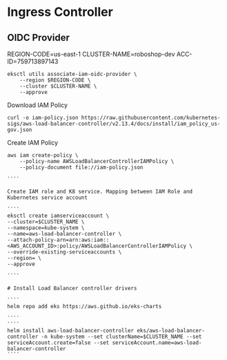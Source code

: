# Ingress Controller

## OIDC Provider

REGION-CODE=us-east-1
CLUSTER-NAME=roboshop-dev
ACC-ID=759713897143

````
eksctl utils associate-iam-oidc-provider \
    --region $REGION-CODE \
    --cluster $CLUSTER-NAME \
    --approve
````

Download IAM Policy

````
curl -o iam-policy.json https://raw.githubusercontent.com/kubernetes-sigs/aws-load-balancer-controller/v2.13.4/docs/install/iam_policy_us-gov.json

````


Create IAM Policy

`````
aws iam create-policy \
    --policy-name AWSLoadBalancerControllerIAMPolicy \
    --policy-document file://iam-policy.json

````  

Create IAM role and K8 service. Mapping between IAM Role and Kubernetes service account

````
eksctl create iamserviceaccount \
--cluster=$CLUSTER_NAME \
--namespace=kube-system \
--name=aws-load-balancer-controller \
--attach-policy-arn=arn:aws:iam::<AWS_ACCOUNT_ID>:policy/AWSLoadBalancerControllerIAMPolicy \
--override-existing-serviceaccounts \
--region= \
--approve

````

# Install Load Balancer controller drivers

````
helm repo add eks https://aws.github.io/eks-charts

````
````
helm install aws-load-balancer-controller eks/aws-load-balancer-controller -n kube-system --set clusterName=$CLUSTER_NAME --set serviceAccount.create=false --set serviceAccount.name=aws-load-balancer-controller
````